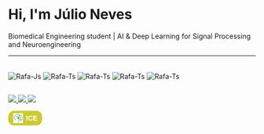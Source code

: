 
# Hi, I'm Júlio Neves
Biomedical Engineering student | AI & Deep Learning for Signal Processing and Neuroengineering

---


<div style="display: inline_block"><br>

  <img align="center" alt="Rafa-Js" height="60" width="80" src="https://cdn.jsdelivr.net/gh/devicons/devicon@latest/icons/python/python-original.svg">
  <img align="center" alt="Rafa-Ts" height="60" width="80" src="https://cdn.jsdelivr.net/gh/devicons/devicon@latest/icons/cplusplus/cplusplus-plain.svg">
  <img align="center" alt="Rafa-Ts" height="60" width="80" src="https://cdn.jsdelivr.net/gh/devicons/devicon@latest/icons/vscode/vscode-original.svg">
  <img align="center" alt="Rafa-Ts" height="60" width="80" src="https://cdn.jsdelivr.net/gh/devicons/devicon@latest/icons/fusion/fusion-plain.svg">
  <img align="center" alt="Rafa-Ts" height="60" width="80" src="https://cdn.jsdelivr.net/gh/devicons/devicon@latest/icons/pytorch/pytorch-original.svg">


   ##
  
<div> 
<a href="mailto:julio.neves.063@ufrn.edu.br">
  <img src="https://img.shields.io/badge/-Gmail-%23333?style=for-the-badge&logo=gmail&logoColor=white" target="_blank">
</a>
<a href="https://www.linkedin.com/in/nevesjulio/" target="_blank">
  <img src="https://img.shields.io/badge/-LinkedIn-%230077B5?style=for-the-badge&logo=linkedin&logoColor=white" target="_blank">
</a>
<a href="https://www.kaggle.com/NevesJulio" target="_blank">
  <img src="https://img.shields.io/badge/-Kaggle-%2320BEFF?style=for-the-badge&logo=kaggle&logoColor=white" target="_blank">
</a>

<a href="mailto:julio.neves.063@ufrn.edu.br" target="_blank" 
   style="text-decoration: none; display: inline-flex; align-items: center; background-color: #cccb32; color: white; border-radius: 12px; padding: 5px 10px; font-family: sans-serif; font-weight: bold;">
  <img src="https://github.com/NevesJulio/NevesJulio/blob/main/tipografiaICEsimples.png" 
       alt="Logo" height="20" width="20" style="margin-right: 6px;">
  ICE
</a>
  
</div>
  
